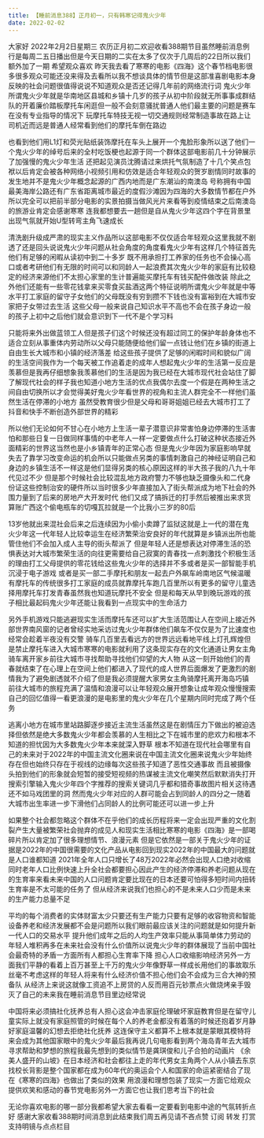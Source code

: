 ```yaml
---
title: 【睡前消息388】正月初一，只有韩寒记得鬼火少年
date: 2022-02-02
---
```


大家好 2022年2月2日星期三 农历正月初二欢迎收看388期节目虽然睡前消息例行是每周二五日播出但是今天日期的二实在太多了仅次于几周后的22日所以我们额外加了一期 希望观众喜欢
昨天我去看了寒寒的电影《四海》这个春节档电影很多很多观众可能还没来得及去看所以我不想谈具体的情节但是这部准喜剧电影本身反映的社会问题很值得说说不知道观众是否还记得几年前的网络流行词
鬼火少年所谓鬼火少年就是华南地区县城和乡镇十几岁的孩子从初中阶段就无所事事成群结队的开着廉价踏板摩托车闲逛但一般不会刻意骚扰普通人他们最主要的问题是赛车在没有专业指导的情况下
玩摩托车特技无视一切交通规则经常制造事故在路上让司机近而远是普通人经常看到他们的摩托车倒在路边

也看到他们用L1灯和荧光贴纸装饰摩托在车头上展开一个鬼脸形象所以送了他们一个鬼火少年的绰号后来的全村吃饭梗也起源于同一个群体这部电影前几十分钟展示了加强慢的鬼火少年生活
还把起见演员沈腾请过来烘托气氛制造了十几个笑点包袱以后肯定会被各种网络小视频引用和仿效是适合年轻观众的贺岁剧情同时故事的发生地并不是鬼火少年概念起源的广西内地而是广东潮汕的南澳岛
号称拥有中国最美海岸公路还有广东省距离城市最近的度假沙滩因为四海的大多数情节都在户外所以完全可以把前半部分电影的实景拍摄当做风光片来看等到疫情结束之后南澳岛的旅游业肯定会感谢寒寒
连我都想要去一趟但是自从鬼火少年这四个字在背景里出现气氛就开始U型转弯主角飞速成长

清洗剧升级成严肃的现实主义作品所以这部电影不仅仅适合年轻观众这里我就不剧透了还是回头说说鬼火少年问题从社会角度的角度看鬼火少年有这样几个特征首先他们有足够的闲暇从读初中到二十多岁
既不用承担打工养家的任务也不会操心高口或者考研他们有无限的时间可以和同龄人一起浪费其次鬼火少年的家庭有比较稳定的经济来源他们不太担心家里的生计普遍能买摩托车有钱买配件做改装
除此之外他们还能有一些零花钱拿来买零食买盐酒这两个特征说明所谓鬼火少年就是中等水平打工家庭的留守子女他们的父母既没有穷到攒不下钱也没有富裕到在大城市安家把子女带过去生活
这些父母一般来说自己知识水平不高也不会在孩子身边一般的孩子上初中之后他们就会意识到下一代不是个学习料

只能将来外出做蓝领工人但是孩子们这个时候还没有超过同工的保护年龄身体也不适合立刻从事重体内劳动所以父母只能随便给他们留一点钱让他们在乡镇的街道上自由生长大城市和小镇的经济落差
给这些孩子提供了足够的闲暇时间和貌似广阔的生活空间我作为一个每天被工作追着走的成年人想起鬼火少年的生活第一反应是羡慕但是我再仔细想象我羡慕他们的生活是因为我已经在大城市现代社会站住了脚
了解现代社会的样子我也知道小地方生活的优点我偶尔去度一个假是在两种生活之间自由切换所以才会觉得美好鬼火少年看世界的视角和主流人群完全不一样他们虽然生活在停滞的小地方
虽然受教育很少但是父母和哥哥姐姐已经去大城市打工了抖音和快手不断创造外部世界的精彩

所以他们无论如何不甘心在小地方上生活一辈子潜意识非常害怕身边停滞的生活害怕和那些日复一日做同样事情的中老年人一样一定要做点什么打破这种状态接近外面精彩的世界这当然也是小乡镇青年的正常心态
但是鬼火少年因为家庭影响早就失去了靠学习改变命运的机会所以只能做点另类的事情刺激自己的神经证明自己和身边的乡镇生活不一样这是他们显得另类的核心原因这样的半大孩子我的八九十年代见过不少
但是那个时候社会比较混乱地方政府警力不够也缺乏摄像头和二代身份证这些控制治安的硬件所以当时很多少年直接加入了街头帮派成为地下社会的外围力量到了后来的房地产大开发时代
他们又成了搞拆迁的打手然后被推出来求货算账广西这个偷电瓶车的切嘎瓦拉就是一个比我小三岁的80后

13岁他就出来混社会后来之后连续因为小偷小卖蹲了监狱这就是上一代的潜在鬼火少年这一代年轻人比较幸运生在经济繁荣治安良好的年代就算是乡镇派出所也能管住他们不会加入成人主导的街头帮派了
但是年轻人还是想表达对停滞生活的恐惧表达对大城市繁荣生活的向往更需要给自己寂寞的青春找一点刺激找个积极生活的理由打工父母提供的零花钱给这些鬼火少年的选择并不多或者是买一部智能手机沉浸于电子游戏
或者是买一部二手摩托和朋友一起去户外飙车岭南地区气候温暖有摩托车的传统很多打工家庭的成员就靠摩托车跑几百里所以有更多的留守儿童选择用摩托车打发青春虽然我也知道玩摩托不安全
但是和每天从早到晚玩游戏的孩子相比最起码鬼火少年还能让我看到一点现实中的生命活力

另外手机游戏只能逃避现实生活而摩托车还可以扩大生活范围让人在空间上接近外部世界南风窗的记者曾经实地采访过鬼火少年群体他们飙车不仅仅是为了比速度也经常会趁着半夜没有交警
骑车几百里去看远方的世界远远看地平线上灯孔辉煌但是禁止摩托车进入大城市寒寒的电影就利用了这条现实存在的文化通道让男女主角骑车离开家乡前往大城市寻找帮助寻找他们仰望的大人物
从这一刻开始他们的青春就结束了在心理上在空间上他们都进入了现代的成人世界后面爆发了更激烈的剧情我为了避免剧透就不介绍了但是我必须提醒大家男女主角骑摩托离开海岛巧镇
前往大城市的旅程充满了温情和浪漫可以让年轻观众展开想象让成年观众慢慢搜索自己的回忆值得一看更浪漫的是电影里的鬼火少年在几个星期内同时完成了两个任务

逃离小地方在城市里站路脚逐步接近主流生活虽然这是在剧情压力下做出的被迫选择但依然是绝大多数鬼火少年都会羡慕的人生相比之下在城市里的悲欢力和根本不知道的担忧因为大多数鬼火少年本来就深入野草
根本不知道在现代社会哪里有自己的未来对于2022年的中国主流文化圈来说在中国主流文化圈来说鬼火少年始终存在但也始终只存在于视线的边缘每次这些孩子知道了恶性交通事故
而且被摄像头拍到他们的形象就会短暂的接受短视频的热谋被主流文化嘲笑然后默默消失打开搜索引擎输入鬼火少年四个字推荐的搜索关键词几乎都和猎奇事故图片相关这待遇还不如马戏团里的洞
然而鬼火少年对应的人群可能会占到同龄人的四分之一随着大城市出生率进一步下滑他们占同龄人的比例可能还可以进一步上升

如果整个社会都忽略这个群体不在乎他们的成长历程将来一定会出现严重的文化割裂产生大量被繁荣社会抛弃的成见人和现实生活相比寒寒的电影《四海》是一部喝碎片所以肯定加了很多理想情节、浪漫元素
但是它依然是一部关于鬼火少年的证据是2022年的中国很需要的文化产品从电影回到现实2022年的中国最大的问题就是人口谁都知道 2021年全年人口只增长了48万2022年必然会出现人口绝对收缩
同时老年人口比例快速上升全社会都要担心因此产生的经济停滞和养老问题从现在的生育率来看未来中国的人口问题肯定要比现在的日本还要可怕得多短时间内扭转生育率是不太可能的任务了
但从经济来说我们也担心的不是未来人口少而是未来的生产能力总量不足

平均的每个消费者的实体财富太少只要还有生产能力只要有足够的收容物资和智能设备养老和经济发展都不会是问题所以我们眼前最应该关注的问题就是如何提升新一代人口的交易水平
提升他们成年之后的人均生产效率只能从事简单体力劳动的年轻人堆积再多在未来社会没有什么价值所以说鬼火少年的群体展现了当前中国社会最奇特的矛盾一方面所有人都担心生育率下降
担心人口收缩影响经济另外一方面我们平静的看着上百万甚至上千万的鬼火少年像野草一样成长用他们的事故取乐丝毫不考虑这样的年轻人将来有什么经济价值不担心他们会不会成为三合大神的预备队
从经济上来说这就像工资追不上房贷的人反而用百元钞票点火做烧烤亲手毁灭了自己的未来我在睡前消息节目里边经常说

中国将来必须搞社化抚养总有人担心这会冲击家庭伦理破坏家庭教育但是在留守儿童实际上就没有家庭照管的时候在每个人的养老金都没有着落的时候还抱着岁月静好家庭温馨的幻想去拒绝社化抚养
这连保守主义都算不上根本就是蒙眼其模特将来会成为其他国家眼中的鬼火少年最后我再说几句电影看到两个海岛青年去大城市寻求帮助和梦想的旅程我最先想到的类似情节是龚琪俊和儿子合拍的动画片
《余美人盛开的山坡》在日本经济和社会都往上走的年代男女主角两个人从小镇去东京找校长背影是整个国家都在成为60年代的奥运会个人和国家的命运紧密结合了现在《寒寒的四海》也做出了类似的效果
用浪漫和理想包装了现实一方面它给观众提供欢笑和感动的春节党电影另外一方面它也让我们思考当下的社会

无论你喜欢电影的哪一部分我都希望大家去看看一定要看到电影中途的气氛转折点好 感谢大家收看388期时间消息到此结束我们周五再见请不吝点赞 订阅 转发 打赏支持明镜与点点栏目
